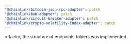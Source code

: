 ```yaml
---
'@chainlink/bitcoin-json-rpc-adapter': patch
'@chainlink/bob-adapter': patch
'@chainlink/circuit-breaker-adapter': patch
'@chainlink/crypto-volatility-index-adapter': patch
---
```


refactor, the structure of endpoints folders was implemented
